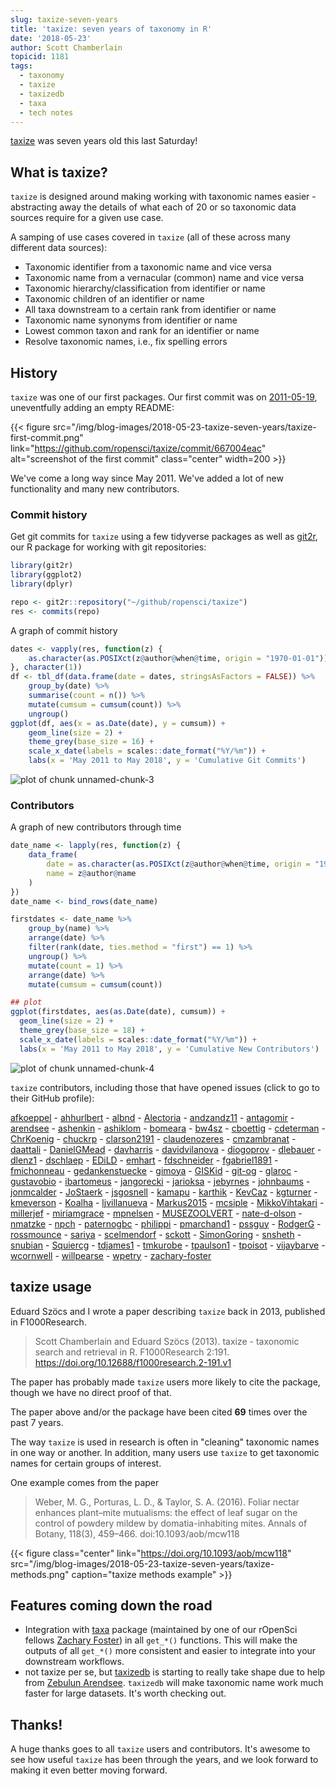 ```yaml
---
slug: taxize-seven-years
title: 'taxize: seven years of taxonomy in R'
date: '2018-05-23'
author: Scott Chamberlain
topicid: 1181
tags:
  - taxonomy
  - taxize
  - taxizedb
  - taxa
  - tech notes
---
```




[taxize][] was seven years old this last Saturday! 



## What is taxize?

`taxize` is designed around making working with taxonomic names easier - abstracting away the details of what each of 20 or so taxonomic data sources require for a given use case. 

A samping of use cases covered in `taxize` (all of these across many different data sources):

* Taxonomic identifier from a taxonomic name and vice versa
* Taxonomic name from a vernacular (common) name and vice versa
* Taxonomic hierarchy/classification from identifier or name
* Taxonomic children of an identifier or name
* All taxa downstream to a certain rank from identifier or name
* Taxonomic name synonyms from identifier or name
* Lowest common taxon and rank for an identifier or name
* Resolve taxonomic names, i.e., fix spelling errors



## History

`taxize` was one of our first packages. Our first commit was on [2011-05-19](https://github.com/ropensci/taxize/commit/667004eac), uneventfully adding an empty README:

{{< figure src="/img/blog-images/2018-05-23-taxize-seven-years/taxize-first-commit.png" link="https://github.com/ropensci/taxize/commit/667004eac" alt="screenshot of the first commit" class="center" width=200 >}}

We've come a long way since May 2011. We've added a lot of new functionality and many new contributors.



### Commit history

Get git commits for `taxize` using a few tidyverse packages as well as [git2r](https://github.com/ropensci/git2r), our R package for working with git repositories:


```r
library(git2r)
library(ggplot2)
library(dplyr)

repo <- git2r::repository("~/github/ropensci/taxize")
res <- commits(repo)
```

A graph of commit history


```r
dates <- vapply(res, function(z) {
    as.character(as.POSIXct(z@author@when@time, origin = "1970-01-01"))
}, character(1))
df <- tbl_df(data.frame(date = dates, stringsAsFactors = FALSE)) %>% 
    group_by(date) %>%
    summarise(count = n()) %>%
    mutate(cumsum = cumsum(count)) %>%
    ungroup()
ggplot(df, aes(x = as.Date(date), y = cumsum)) +
    geom_line(size = 2) +
    theme_grey(base_size = 16) +
    scale_x_date(labels = scales::date_format("%Y/%m")) +
    labs(x = 'May 2011 to May 2018', y = 'Cumulative Git Commits')
```

![plot of chunk unnamed-chunk-3](/img/blog-images/2018-05-23-taxize-seven-years/unnamed-chunk-3-1.png)

### Contributors

A graph of new contributors through time


```r
date_name <- lapply(res, function(z) {
    data_frame(
        date = as.character(as.POSIXct(z@author@when@time, origin = "1970-01-01")),
        name = z@author@name
    )
})
date_name <- bind_rows(date_name)

firstdates <- date_name %>%
    group_by(name) %>%
    arrange(date) %>%
    filter(rank(date, ties.method = "first") == 1) %>%
    ungroup() %>%
    mutate(count = 1) %>%
    arrange(date) %>%
    mutate(cumsum = cumsum(count))

## plot
ggplot(firstdates, aes(as.Date(date), cumsum)) +
  geom_line(size = 2) +
  theme_grey(base_size = 18) +
  scale_x_date(labels = scales::date_format("%Y/%m")) +
  labs(x = 'May 2011 to May 2018', y = 'Cumulative New Contributors')
```

![plot of chunk unnamed-chunk-4](/img/blog-images/2018-05-23-taxize-seven-years/unnamed-chunk-4-1.png)

`taxize` contributors, including those that have opened issues (click to go to their GitHub profile):

[afkoeppel](https://github.com/afkoeppel) - [ahhurlbert](https://github.com/ahhurlbert) - [albnd](https://github.com/albnd) - [Alectoria](https://github.com/Alectoria) - [andzandz11](https://github.com/andzandz11) - [antagomir](https://github.com/antagomir) - [arendsee](https://github.com/arendsee) - [ashenkin](https://github.com/ashenkin) - [ashiklom](https://github.com/ashiklom) - [bomeara](https://github.com/bomeara) - [bw4sz](https://github.com/bw4sz) - [cboettig](https://github.com/cboettig) - [cdeterman](https://github.com/cdeterman) - [ChrKoenig](https://github.com/ChrKoenig) - [chuckrp](https://github.com/chuckrp) - [clarson2191](https://github.com/clarson2191) - [claudenozeres](https://github.com/claudenozeres) - [cmzambranat](https://github.com/cmzambranat) - [daattali](https://github.com/daattali) - [DanielGMead](https://github.com/DanielGMead) - [davharris](https://github.com/davharris) - [davidvilanova](https://github.com/davidvilanova) - [diogoprov](https://github.com/diogoprov) - [dlebauer](https://github.com/dlebauer) - [dlenz1](https://github.com/dlenz1) - [dschlaep](https://github.com/dschlaep) - [EDiLD](https://github.com/EDiLD) - [emhart](https://github.com/emhart) - [fdschneider](https://github.com/fdschneider) - [fgabriel1891](https://github.com/fgabriel1891) - [fmichonneau](https://github.com/fmichonneau) - [gedankenstuecke](https://github.com/gedankenstuecke) - [gimoya](https://github.com/gimoya) - [GISKid](https://github.com/GISKid) - [git-og](https://github.com/git-og) - [glaroc](https://github.com/glaroc) - [gustavobio](https://github.com/gustavobio) - [ibartomeus](https://github.com/ibartomeus) - [jangorecki](https://github.com/jangorecki) - [jarioksa](https://github.com/jarioksa) - [jebyrnes](https://github.com/jebyrnes) - [johnbaums](https://github.com/johnbaums) - [jonmcalder](https://github.com/jonmcalder) - [JoStaerk](https://github.com/PrincessPi314) - [jsgosnell](https://github.com/jsgosnell) - [kamapu](https://github.com/kamapu) - [karthik](https://github.com/karthik) - [KevCaz](https://github.com/KevCaz) - [kgturner](https://github.com/kgturner) - [kmeverson](https://github.com/kmeverson) - [Koalha](https://github.com/Koalha) - [ljvillanueva](https://github.com/ljvillanueva) - [Markus2015](https://github.com/Markus2015) - [mcsiple](https://github.com/mcsiple) - [MikkoVihtakari](https://github.com/MikkoVihtakari) - [millerjef](https://github.com/millerjef) - [miriamgrace](https://github.com/miriamgrace) - [mpnelsen](https://github.com/mpnelsen) - [MUSEZOOLVERT](https://github.com/MUSEZOOLVERT) - [nate-d-olson](https://github.com/nate-d-olson) - [nmatzke](https://github.com/nmatzke) - [npch](https://github.com/npch) - [paternogbc](https://github.com/paternogbc) - [philippi](https://github.com/philippi) - [pmarchand1](https://github.com/pmarchand1) - [pssguy](https://github.com/pssguy) - [RodgerG](https://github.com/RodgerG) - [rossmounce](https://github.com/rossmounce) - [sariya](https://github.com/sariya) - [scelmendorf](https://github.com/scelmendorf) - [sckott](https://github.com/sckott) - [SimonGoring](https://github.com/SimonGoring) - [snsheth](https://github.com/snsheth) - [snubian](https://github.com/snubian) - [Squiercg](https://github.com/Squiercg) - [tdjames1](https://github.com/tdjames1) - [tmkurobe](https://github.com/tmkurobe) - [tpaulson1](https://github.com/tpaulson1) - [tpoisot](https://github.com/tpoisot) - [vijaybarve](https://github.com/vijaybarve) - [wcornwell](https://github.com/wcornwell) - [willpearse](https://github.com/willpearse) - [wpetry](https://github.com/wpetry) - [zachary-foster](https://github.com/zachary-foster)



## taxize usage

Eduard Szöcs and I wrote a paper describing `taxize` back in 2013, published in F1000Research.

> Scott Chamberlain and Eduard Szöcs (2013). taxize - taxonomic search and retrieval in R. F1000Research 2:191. <https://doi.org/10.12688/f1000research.2-191.v1>

The paper has probably made `taxize` users more likely to cite the package, though we have no direct proof of that.

The paper above and/or the package have been cited **69** times over the past 7 years.

The way `taxize` is used in research is often in "cleaning" taxonomic names in one way or another. In addition, many users use `taxize` to get taxonomic names for certain groups of interest.

One example comes from the paper 

> Weber, M. G., Porturas, L. D., & Taylor, S. A. (2016). Foliar nectar enhances plant–mite mutualisms: the effect of leaf sugar on the control of powdery mildew by domatia-inhabiting mites. Annals of Botany, 118(3), 459–466. doi:10.1093/aob/mcw118

{{< figure class="center" link="https://doi.org/10.1093/aob/mcw118" src="/img/blog-images/2018-05-23-taxize-seven-years/taxize-methods.png" caption="taxize methods example" >}}

## Features coming down the road

* Integration with [taxa][] package (maintained by one of our rOpenSci fellows [Zachary Foster](https://github.com/zachary-foster)) in all `get_*()` functions. This will make the outputs of all `get_*()` more consistent and easier to integrate into your downstream workflows.
* not taxize per se, but [taxizedb][] is starting to really take shape due to help from [Zebulun Arendsee][zeb]. `taxizedb` will make taxonomic name work much faster for large datasets. It's worth checking out.



## Thanks!

A huge thanks goes to all `taxize` users and contributors. It's awesome to see how useful `taxize` has been through the years, and we look forward to making it even better moving forward.


[taxize]: https://github.com/ropensci/taxize
[taxizedb]: https://github.com/ropensci/taxizedb
[taxa]: https://github.com/ropensci/taxa
[pegax]: https://github.com/ropenscilabs/pegax
[zeb]: https://github.com/arendsee
